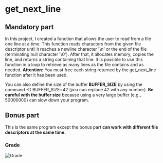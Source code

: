 # get_next_line

## Mandatory part

In this project, I created a function that allows the user to read from a file one line at a time. This function reads characters from the given file descriptor until it reaches a newline character '\n' or the end of the file (terminating null character '\0'). After that, it allocates memory, copies the line, and returns a string containing that line. It is possible to use this function in a loop to retrieve as many lines as the file contains and as needed. **Attention:** You must free each string returned by the get_next_line function after it has been used.

You can also define the size of the buffer **BUFFER_SIZE** by using the command -D BUFFER_SIZE=42 (you can replace 42 with any number). **Be careful with the buffer size** because using a very large buffer (e.g., 50000000) can slow down your program.

## Bonus part
This is the same program except the bonus part **can work with different file descriptors at the same time.**

### Grade

![Grade](https://github.com/user-attachments/assets/b35be22d-cafa-4471-9079-d87eb5dff335)
